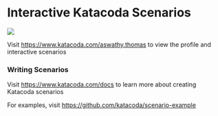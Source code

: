 # Interactive Katacoda Scenarios

[![](http://shields.katacoda.com/katacoda/aswathy.thomas/count.svg)](https://www.katacoda.com/aswathy.thomas "Get your profile on Katacoda.com")

Visit https://www.katacoda.com/aswathy.thomas to view the profile and interactive scenarios

### Writing Scenarios
Visit https://www.katacoda.com/docs to learn more about creating Katacoda scenarios

For examples, visit https://github.com/katacoda/scenario-example
